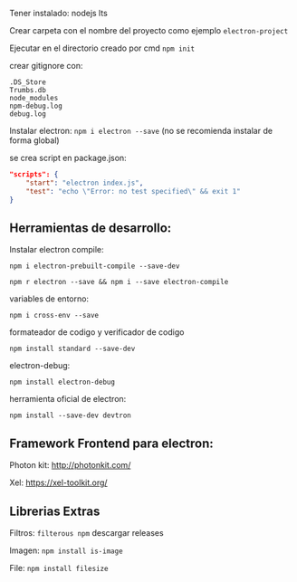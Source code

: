 Tener instalado: nodejs lts

Crear carpeta con el nombre del proyecto como ejemplo `electron-project`

Ejecutar en el directorio creado por cmd `npm init` 

crear gitignore con: 

```
.DS_Store
Trumbs.db
node_modules
npm-debug.log
debug.log
```

Instalar electron: `npm i electron --save` (no se recomienda instalar de forma global)

se crea script en package.json:

```json
"scripts": {
    "start": "electron index.js",
    "test": "echo \"Error: no test specified\" && exit 1"
}
```


## Herramientas de desarrollo:

Instalar electron compile: 

`npm i electron-prebuilt-compile --save-dev`

`npm r electron --save && npm i --save electron-compile`

variables de entorno:

`npm i cross-env --save`

formateador de codigo y verificador de codigo

`npm install standard --save-dev`

electron-debug:

`npm install electron-debug`

herramienta oficial de electron:

`npm install --save-dev devtron`

## Framework Frontend para electron:

Photon kit: http://photonkit.com/

Xel: https://xel-toolkit.org/

## Librerias Extras

Filtros: `filterous npm` descargar releases

Imagen: `npm install is-image`

File: `npm install filesize`